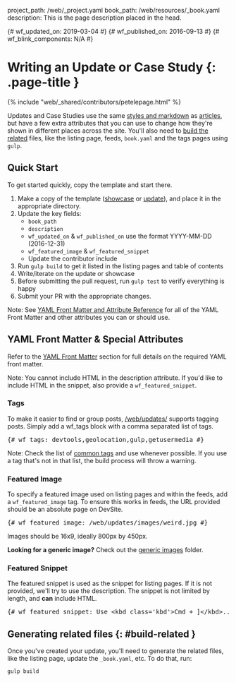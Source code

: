 project_path: /web/_project.yaml
book_path: /web/resources/_book.yaml
description: This is the page description placed in the head.

{# wf_updated_on: 2019-03-04 #}
{# wf_published_on: 2016-09-13 #}
{# wf_blink_components: N/A #}

# Writing an Update or Case Study {: .page-title }

{% include "web/_shared/contributors/petelepage.html" %}

Updates and Case Studies use the same [styles and markdown](markdown-syntax) as
[articles](writing-an-article), but have a few extra attributes that you can
use to change how they're shown in different places across the site. You'll
also need to [build the related](#build-related) files, like the listing
page, feeds, `book.yaml` and the tags pages using `gulp`.

## Quick Start

To get started quickly, copy the template and start there.

1. Make a copy of the template ([showcase](https://github.com/google/WebFundamentals/blob/master/src/templates/showcase/_template.md) or [update](https://github.com/google/WebFundamentals/blob/master/src/templates/updates/_template.md)), and place it in the appropriate directory.
1. Update the key fields:
    * `book_path`
    * `description`
    * `wf_updated_on` & `wf_published_on` use the format YYYY-MM-DD (2016-12-31)
    * `wf_featured_image` & `wf_featured_snippet`
    * Update the contributor include
1. Run `gulp build` to get it listed in the listing pages and table of contents
1. Write/iterate on the update or showcase
1. Before submitting the pull request, run `gulp test` to verify everything is happy
1. Submit your PR with the appropriate changes.

Note: See
[YAML Front Matter and Attribute Reference](/web/resources/yaml-and-attr-reference)
for all of the YAML Front Matter and other attributes you can or should use.

## YAML Front Matter & Special Attributes

Refer to the [YAML Front Matter](writing-an-article#yaml_front_matter) section for
full details on the required YAML front matter.

Note: You cannot include HTML in the description attribute. If you'd like to
include HTML in the snippet, also provide a `wf_featured_snippet`.

### Tags

To make it easier to find or group posts, [/web/updates/](/web/updates/)
supports tagging posts. Simply add a wf_tags block with a comma separated list
of tags.

<pre class="prettyprint">
&#123;# wf_tags: devtools,geolocation,gulp,getusermedia #}
</pre>

Note: Check the list of [common
tags](https://github.com/google/WebFundamentals/blob/master/src/data/commonTags.json)
and use whenever possible. If you use a tag that's not in that list, the build
process will throw a warning.

### Featured Image

To specify a featured image used on listing pages and within the feeds, add a
`wf_featured_image` tag. To ensure this works in feeds, the URL provided should
be an absolute page on DevSite.

<pre class="prettyprint">
&#123;# wf_featured_image: /web/updates/images/weird.jpg #}
</pre>

Images should be 16x9, ideally 800px by 450px.

**Looking for a generic image?** Check out the [generic images](https://github.com/google/WebFundamentals/tree/master/src/content/en/updates/images/generic) folder.

### Featured Snippet

The featured snippet is used as the snippet for listing pages. If it is not
provided, we'll try to use the description. The snippet is not limited by
length, and **can** include HTML.

<pre class="prettyprint">
&#123;# wf_featured_snippet: Use &lt;kbd class='kbd'>Cmd + ]&lt;/kbd>... #}
</pre>

## Generating related files {: #build-related }

Once you've created your update, you'll need to generate the related files,
like the listing page, update the `_book.yaml`, etc. To do that, run:

    gulp build
